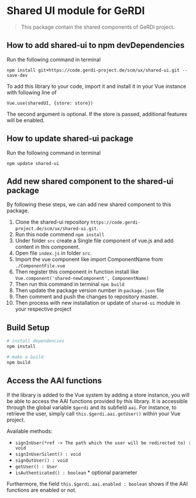 # Shared UI module for GeRDI

> This package contain the shared components of GeRDI project.

## How to add shared-ui to npm devDependencies

Run the following command in terminal
```
npm install git+https://code.gerdi-project.de/scm/ux/shared-ui.git --save-dev
```
To add this library to your code, import it and install it in your Vue instance with following line of
```
Vue.use(sharedUI, {store: store})
```
The second argument is optional. If the store is passed, additional features will be enabled.

## How to update shared-ui package

Run the following command in terminal
```
npm update shared-ui
```

## Add new shared component to the shared-ui package

By following these steps, we can add new shared component to this package.
1.  Clone the shared-ui repository ``https://code.gerdi-project.de/scm/ux/shared-ui.git``.
2.  Run this node commend ``npm install``
3.  Under folder ``src`` create a Single file component of vue.js and add content in this component.
4.  Open file ``index.js`` in folder ``src``.
5.  Import the vue component like import ComponentName from ``./ComponentFile.vue``
6.  Then register this component in function install like ``Vue.component('shared-newComponent', ComponentName)``
7.  Then run this command in terminal ``npm build``
8.  Then update the package version number in ``package.json`` file
9.  Then comment and push the changes to repository master.
10. Then process with new installation or update of ``shared-ui`` module in your respective project

## Build Setup

``` bash
# install dependencies
npm install

# make a build
npm build
```

## Access the AAI functions

If the library is added to the Vue system by adding a store instance, you will be able to access the AAI functions provided by this library.
It is accessible through the global variable `$gerdi` and its subfield `aai`. For instance, to retrieve the user, simply call `this.$gerdi.aai.getUser()` within your Vue project.

Available methods:

* `signInUser(*ref -> The path which the user will be redirected to) : void`
* `signInUserSilent() : void`
* `signOutUser() : void`
* `getUser() : User`
* `isAuthenticated() : boolean`
\* optional parameter

Furthermore, the field `this.$gerdi.aai.enabled : boolean` shows if the AAI functions are enabled or not.
